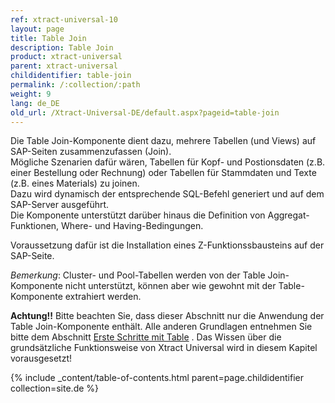 ```yaml
---
ref: xtract-universal-10
layout: page
title: Table Join
description: Table Join
product: xtract-universal
parent: xtract-universal
childidentifier: table-join
permalink: /:collection/:path
weight: 9
lang: de_DE
old_url: /Xtract-Universal-DE/default.aspx?pageid=table-join
---
```


Die Table Join-Komponente dient dazu, mehrere Tabellen (und Views) auf SAP-Seiten zusammenzufassen (Join).  <br>
Mögliche Szenarien dafür wären, Tabellen für Kopf- und Postionsdaten (z.B. einer Bestellung oder Rechnung) oder Tabellen für Stammdaten und Texte (z.B. eines Materials) zu joinen. <br>
Dazu wird dynamisch der entsprechende SQL-Befehl generiert und auf dem SAP-Server ausgeführt. <br>
Die Komponente unterstützt darüber hinaus die Definition von Aggregat-Funktionen, Where- und Having-Bedingungen. 

Voraussetzung dafür ist die Installation eines Z-Funktionssbausteins auf der SAP-Seite. 

*Bemerkung*: Cluster- und Pool-Tabellen werden von der Table Join-Komponente nicht unterstützt, können aber wie gewohnt mit der Table-Komponente extrahiert werden. 

**Achtung!!** Bitte beachten Sie, dass dieser Abschnitt nur die Anwendung der Table Join-Komponente enthält. Alle anderen Grundlagen entnehmen Sie bitte dem Abschnitt [Erste Schritte mit Table](./erste-schritte-mit-xtract-table) . Das Wissen über die grundsätzliche Funktionsweise von Xtract Universal wird in diesem Kapitel vorausgesetzt!

{% include _content/table-of-contents.html parent=page.childidentifier collection=site.de %}